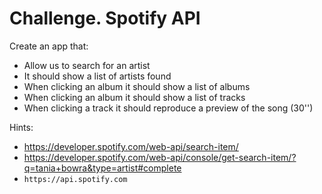 # Challenge. Spotify API

Create an app that:

- Allow us to search for an artist
- It should show a list of artists found
- When clicking an album it should show a list of albums
- When clicking an album it should show a list of tracks
- When clicking a track it should reproduce a preview of the song (30'')

Hints:
- https://developer.spotify.com/web-api/search-item/
- https://developer.spotify.com/web-api/console/get-search-item/?q=tania+bowra&type=artist#complete
- `https://api.spotify.com` 